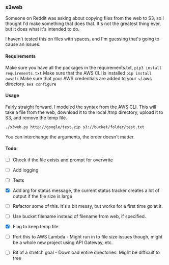 ### s3web
Someone on Reddit was asking about copying files from the web to S3, so I thought I'd make something that does that.
It's not the greatest thing ever, but it does what it's intended to do.

I haven't tested this on files with spaces, and I'm guessing that's going to cause an issues.

#### Requirements
Make sure you have all the packages in the requirements.txt, `pip3 install requirements.txt`
Make sure that the AWS CLI is installed `pip install awscli`
Make sure that your AWS credentials are added to your ~/.aws directory. `aws configure`

#### Usage
Fairly straight forward, I modeled the syntax from the AWS CLI. This will take a file from the web, download it to the local /tmp directory, upload it to S3, and remove the temp file.
```bash
./s3web.py http://google/test.zip s3://bucket/folder/test.txt
```
You can interchange the arguments, the order doesn't matter.

#### Todo:
- [ ] Check if the file exists and prompt for overwrite
- [ ] Add logging
- [ ] Tests
- [X] Add arg for status message, the current status tracker creates a lot of output if the file size is large
- [ ] Refactor some of this. It's a bit messy, but works for a first time go at it.
- [ ] Use bucket filename instead of filename from web, if specified.
- [X] Flag to keep temp file.
- [ ] Port this to AWS Lambda - Might run in to file size issues though, might be a whole new project using API Gateway, etc.
- [ ] Bit of a stretch goal - Download entire directories. Might be difficult to tree

